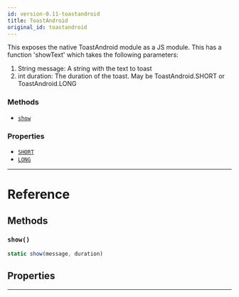 ```yaml
---
id: version-0.11-toastandroid
title: ToastAndroid
original_id: toastandroid
---
```


This exposes the native ToastAndroid module as a JS module. This has a function 'showText' which takes the following parameters:

1. String message: A string with the text to toast
2. int duration: The duration of the toast. May be ToastAndroid.SHORT or ToastAndroid.LONG

### Methods

- [`show`](toastandroid.md#show)

### Properties

- [`SHORT`](toastandroid.md#short)
- [`LONG`](toastandroid.md#long)

---

# Reference

## Methods

### `show()`

```javascript
static show(message, duration)
```

## Properties

---
